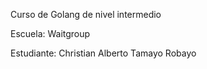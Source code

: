 Curso de Golang de nivel intermedio

Escuela: Waitgroup

Estudiante: Christian Alberto Tamayo Robayo